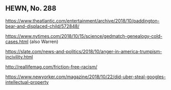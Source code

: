 ## HEWN, No. 288

https://www.theatlantic.com/entertainment/archive/2018/10/paddington-bear-and-displaced-child/572848/

https://www.nytimes.com/2018/10/15/science/gedmatch-genealogy-cold-cases.html (also Warren)

https://slate.com/news-and-politics/2018/10/anger-in-america-trumpism-incivility.html

http://reallifemag.com/friction-free-racism/

https://www.newyorker.com/magazine/2018/10/22/did-uber-steal-googles-intellectual-property
